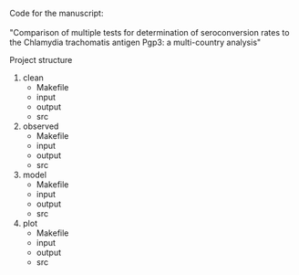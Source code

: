 Code for the manuscript:
<br>
<br>
"Comparison of multiple tests for determination 
of seroconversion rates to the Chlamydia trachomatis
antigen Pgp3: a multi-country analysis"

Project structure
<br>
  1. clean
      - Makefile
      - input
      - output
      - src
  2. observed
      - Makefile
      - input
      - output
      - src
  2. model
      - Makefile
      - input
      - output
      - src
  3. plot
      - Makefile
      - input
      - output
      - src
